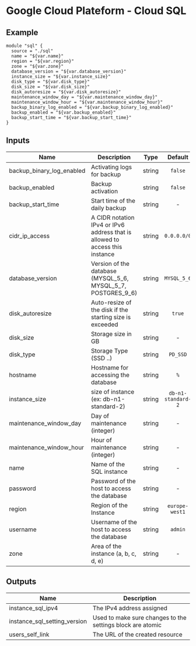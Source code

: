 # Google Cloud Plateform - Cloud SQL

## Example

```
module "sql" {
  source = "./sql"
  name = "${var.name}"
  region = "${var.region}"
  zone = "${var.zone}"
  database_version = "${var.database_version}"
  instance_size = "${var.instance_size}"
  disk_type = "${var.disk_type}"
  disk_size = "${var.disk_size}"
  disk_autoresize = "${var.disk_autoresize}"
  maintenance_window_day = "${var.maintenance_window_day}"
  maintenance_window_hour = "${var.maintenance_window_hour}"
  backup_binary_log_enabled = "${var.backup_binary_log_enabled}"
  backup_enabled = "${var.backup_enabled}"
  backup_start_time = "${var.backup_start_time}"
}
```

## Inputs

| Name | Description | Type | Default | Required |
|------|-------------|:----:|:-----:|:-----:|
| backup_binary_log_enabled | Activating logs for backup | string | `false` | no |
| backup_enabled | Backup activation | string | `false` | no |
| backup_start_time | Start time of the daily backup | string | - | yes |
| cidr_ip_access | A CIDR notation IPv4 or IPv6 address that is allowed to access this instance | string | `0.0.0.0/0` | no |
| database_version | Version of the database (MYSQL_5_6, MYSQL_5_7, POSTGRES_9_6) | string | `MYSQL_5_6` | no |
| disk_autoresize | Auto-resize of the disk if the starting size is exceeded | string | `true` | no |
| disk_size | Storage size in GB | string | - | yes |
| disk_type | Storage Type (SSD ..) | string | `PD_SSD` | no |
| hostname | Hostname for accessing the database | string | `%` | no |
| instance_size | size of instance (ex: db-n1-standard-2) | string | `db-n1-standard-2` | no |
| maintenance_window_day | Day of maintenance (integer) | string | - | yes |
| maintenance_window_hour | Hour of maintenance (integer) | string | - | yes |
| name | Name of the SQL instance | string | - | yes |
| password | Password of the host to access the database | string | - | yes |
| region | Region of the Instance | string | `europe-west1` | no |
| username | Username of the host to access the database | string | `admin` | no |
| zone | Area of the instance (a, b, c, d, e) | string | - | yes |

## Outputs

| Name | Description |
|------|-------------|
| instance_sql_ipv4 | The IPv4 address assigned |
| instance_sql_setting_version | Used to make sure changes to the settings block are atomic |
| users_self_link | The URL of the created resource |